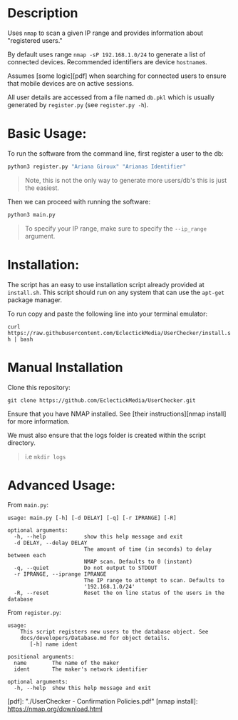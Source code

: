 # Description

Uses `nmap` to scan a given IP range and provides information about "registered users."

By default uses range `nmap -sP 192.168.1.0/24` to generate a list of connected devices. Recommended identifiers are device `hostname`s.

Assumes [some logic][pdf] when searching for connected users to ensure that mobile devices are on active sessions.

All user details are accessed from a file named `db.pkl` which is usually generated by `register.py` (see `register.py -h`). 

# Basic Usage:

To run the software from the command line, first register a user to the db:

```bash
python3 register.py "Ariana Giroux" "Arianas Identifier"
```
> Note, this is not the only way to generate more users/db's this is just the easiest.

Then we can proceed with running the software:

```bash
python3 main.py
```

> To specify your IP range, make sure to specify the `--ip_range` argument.


# Installation:

The script has an easy to use installation script already provided at `install.sh`. This script should run on any system that can use the `apt-get` package manager. 

To run copy and paste the following line into your terminal emulator:

`curl https://raw.githubusercontent.com/EclectickMedia/UserChecker/install.sh | bash`

# Manual Installation

Clone this repository:

`git clone https://github.com/EclectickMedia/UserChecker.git`

Ensure that you have NMAP installed. See [their instructions][nmap install] for more information.

We must also ensure that the logs folder is created within the script directory. 
> i.e `mkdir logs`

# Advanced Usage:

From `main.py`:

```
usage: main.py [-h] [-d DELAY] [-q] [-r IPRANGE] [-R]

optional arguments:
  -h, --help            show this help message and exit
  -d DELAY, --delay DELAY
                        The amount of time (in seconds) to delay between each
                        NMAP scan. Defaults to 0 (instant)
  -q, --quiet           Do not output to STDOUT
  -r IPRANGE, --iprange IPRANGE
                        The IP range to attempt to scan. Defaults to
                        '192.168.1.0/24'
  -R, --reset           Reset the on line status of the users in the database

```

From `register.py`:

```
usage: 
    This script registers new users to the database object. See
    docs/developers/Database.md for object details. 
       [-h] name ident

positional arguments:
  name        The name of the maker
  ident       The maker's network identifier

optional arguments:
  -h, --help  show this help message and exit
```

[pdf]: "./UserChecker - Confirmation Policies.pdf"
[nmap install]: https://nmap.org/download.html
